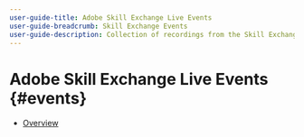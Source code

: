 ```yaml
---
user-guide-title: Adobe Skill Exchange Live Events
user-guide-breadcrumb: Skill Exchange Events
user-guide-description: Collection of recordings from the Skill Exchange events
---
```


# Adobe Skill Exchange Live Events {#events}

+ [Overview](/help/events/overview.md)

<!--
Add articles here. See <https://experienceleague.adobe.com/docs/authoring-guide-exl/using/editing/user-guide-setup/editing-toc-files.html>
-->
